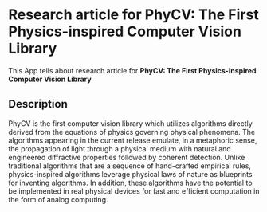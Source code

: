 # Research article for PhyCV: The First Physics-inspired Computer Vision Library

This App tells about research article for **PhyCV: The First Physics-inspired Computer Vision Library**

## Description

PhyCV is the first computer vision library which utilizes algorithms directly derived from the equations of physics governing physical phenomena. The algorithms appearing in the current release emulate, in a metaphoric sense, the propagation of light through a physical medium with natural and engineered diffractive properties followed by coherent detection. Unlike traditional algorithms that are a sequence of hand-crafted empirical rules, physics-inspired algorithms leverage physical laws of nature as blueprints for inventing algorithms. In addition, these algorithms have the potential to be implemented in real physical devices for fast and efficient computation in the form of analog computing.
